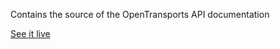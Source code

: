 Contains the source of the OpenTransports API documentation

[See it live](https://opentransports.github.io/documentation)
